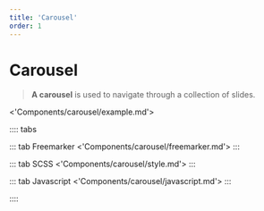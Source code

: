 ```yaml
---
title: 'Carousel'
order: 1
---
```


# Carousel

> **A carousel** is used to navigate through a collection of slides.

<'Components/carousel/example.md'>

:::: tabs

::: tab Freemarker
<'Components/carousel/freemarker.md'>
:::

::: tab SCSS
<'Components/carousel/style.md'>
:::

::: tab Javascript
<'Components/carousel/javascript.md'>
:::

::::